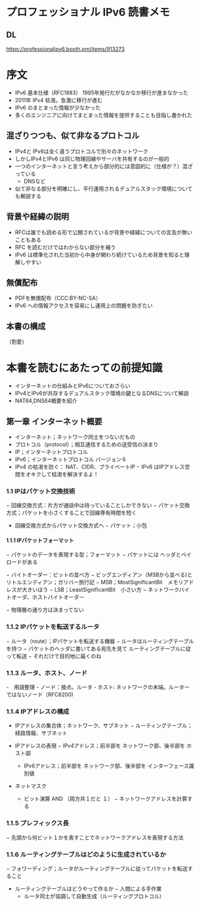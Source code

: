 # プロフェッショナル IPv6 読書メモ

## DL
https://professionalipv6.booth.pm/items/913273


# 序文

- IPv6 基本仕様（RFC1883） 1995年発行だがなかなか移行が進まなかった
- 2011年 IPv4 枯渇。急激に移行が進む
- IPv6 のまとまった情報が少なかった
- 多くのエンジニアに向けてまとまった情報を提供することも目指し書かれた

## 混ざりつつも、似て非なるプロトコル

- IPv4と IPv6は全く違うプロトコルで別々のネットワーク
- しかしIPv4とIPv6 は同じ物理回線やサーバを共有するのが一般的
- 一つのインターネットと言う考えから部分的には意図的に（仕様が？）混ざっている
    - DNSなど
- 似て非なる部分を明確にし、平行運用されるデュアルスタック環境についても解説する

## 背景や経緯の説明

- RFCは誰でも読める形で公開されているが背景や経緯についての言及が無いこともある
- RFC を読むだけではわからない部分を補う
- IPv6 は標準化された当初から中身が関わり続けているため背景を知ると理解しやすい

## 無償配布

- PDFを無償配布（CCC:BY-NC-SA）
- IPv6 への情報アクセスを容易にし運用上の問題を防ぎたい

## 本書の構成

（割愛）

# 本書を読むにあたっての前提知識

- インターネットの仕組みとIPv6についておさらい
- IPv4とIPv6が共存するデュアルスタック環境の鍵となるDNSについて解説
- NAT64,DNS64概要を紹介

## 第一章 インターネット概要

- インターネット；ネットワーク同士をつないだもの
- プロトコル（protocol）；相互通信するための送受信の決まり
- IP；インターネットプロトコル
- IPv6；インターネットプロトコル バージョン６
- IPv4 の枯渇を防ぐ： NAT、CIDR、プライベートIP
− IPv6 はIPアドレス空間をオキクして枯渇を解決するよ！

### 1.1 IPはパケット交換技術

− 回線交換方式：片方が通話中は待っていることしかできない
− パケット交換方式；パケットを小さくすることで回線専有時間を短く
- 回線交換方式からパケット交換方式へ
− パケット；小包

#### 1.1.1 IPパケットフォーマット

− パケットのデータを表現する型；フォーマット
− パケットには ヘッダとペイロードがある

− バイトオーダー：ビットの並べ方
    − ビッグエンディアン（MSBから並べる)とリトルエンディアン；ガリバー旅行記
    − MSB；MostSignificantBit　メモリアドレスが大きいほう
    − LSB；LeastSignificantBit　小さい方
    − ネットワークバイトオーダ、ホストバイトオーダー

− 物理層の通り方は決まってない

### 1.1.2 IPパケットを転送するルータ

− ルータ（route）；IPパケットを転送する機器
− ルータはルーティングテーブルを持つ
− パケットのヘッダに書いてある宛先を見て ルーティングテーブルに従って転送
− それだけで目的地に届くのね

### 1.1.3 ルータ、ホスト、ノード

-　用語整理
    - ノード：接点。ルータ
    - ホスト: ネットワークの末端。ルーターではないノード（RFC8200)
　
### 1.1.4 IPアドレスの構成

- IPアドレスの集合体；ネットワーク、サブネット
− ルーティングテーブル；経路情報、サブネット

- IPアドレスの表現
    − IPv4アドレス；前半部を ネットワーク部、後半部を ホスト部
    - IPv6アドレス；前半部を ネットワーク部、後半部を インターフェース識別値

- ネットマスク
    - ビット演算 AND （両方共１だと １）
    − ネットワークアドレスを計算する

### 1.1.5 プレフィックス長

− 先頭から何ビット１かを表すことでネットワークアドレスを表現する方法

### 1.1.6 ルーティングテーブルはどのように生成されているか

− フォワーディング；ルータがルーティングテーブルに従ってパケットを転送すること
- ルーティングテーブルはどうやって作るか
    − 人間による手作業
    - ルータ同士が協調して自動生成（ルーティングプロトコル）
    



